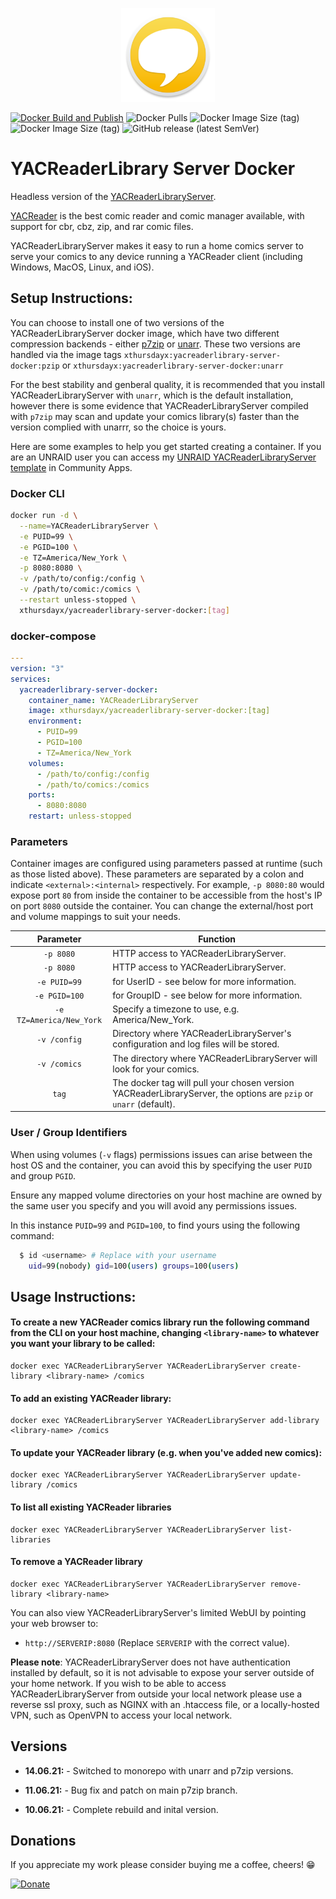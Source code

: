 <p align="center">
    <img src="https://raw.githubusercontent.com/xthursdayx/docker-templates/master/images/yacreader-icon.png" alt="" width="150"/>  
</p>

[![Docker Build and Publish](https://github.com/xthursdayx/yacreaderlibrary-server-docker/actions/workflows/docker-build-and-publish.yml/badge.svg)](https://github.com/xthursdayx/yacreaderlibrary-server-docker/actions/workflows/docker-build-and-publish.yml)
![Docker Pulls](https://img.shields.io/docker/pulls/xthursdayx/yacreaderlibrary-server-docker)
![Docker Image Size (tag)](https://img.shields.io/docker/image-size/xthursdayx/yacreaderlibrary-server-docker/p7zip?label=p7zip%20image%20size)
![Docker Image Size (tag)](https://img.shields.io/docker/image-size/xthursdayx/yacreaderlibrary-server-docker/unarr?label=unarr%20image%20size)
![GitHub release (latest SemVer)](https://img.shields.io/github/v/release/xthursdayx/yacreaderlibrary-server-docker?sort=semver)

# YACReaderLibrary Server Docker

Headless version of the [YACReaderLibraryServer](https://github.com/YACReader/yacreader/tree/develop/YACReaderLibraryServer). 

[YACReader](https://www.yacreader.com/) is the best comic reader and comic manager available, with support for cbr, cbz, zip, and rar comic files. 

YACReaderLibraryServer makes it easy to run a home comics server to serve your comics to any device running a YACReader client (including Windows, MacOS, Linux, and iOS).

## Setup Instructions:

You can choose to install one of two versions of the YACReaderLibraryServer docker image, which have two different compression backends - either [p7zip](https://sourceforge.net/projects/p7zip/files/p7zip/16.02/) or [unarr](https://github.com/selmf/unarr). These two versions are handled via the image tags `xthursdayx:yacreaderlibrary-server-docker:pzip` or `xthursdayx:yacreaderlibrary-server-docker:unarr`

For the best stability and genberal quality, it is recommended that you install YACReaderLibraryServer with `unarr`, which is the default installation, however there is some evidence that YACReaderLibraryServer compiled with `p7zip` may scan and update your comics library(s) faster than the version complied with unarrr, so the choice is yours.

Here are some examples to help you get started creating a container. If you are an UNRAID user you can access my [UNRAID YACReaderLibraryServer template](https://raw.githubusercontent.com/xthursdayx/docker-templates/master/yacserver.xml) in Community Apps.

### Docker CLI

```bash
docker run -d \
  --name=YACReaderLibraryServer \
  -e PUID=99 \
  -e PGID=100 \
  -e TZ=America/New_York \
  -p 8080:8080 \
  -v /path/to/config:/config \
  -v /path/to/comic:/comics \
  --restart unless-stopped \
  xthursdayx/yacreaderlibrary-server-docker:[tag]
```

### docker-compose

```yaml
---
version: "3"
services:
  yacreaderlibrary-server-docker:
    container_name: YACReaderLibraryServer
    image: xthursdayx/yacreaderlibrary-server-docker:[tag]
    environment:
      - PUID=99
      - PGID=100
      - TZ=America/New_York
    volumes:
      - /path/to/config:/config
      - /path/to/comics:/comics
    ports:
      - 8080:8080
    restart: unless-stopped
```

### Parameters

Container images are configured using parameters passed at runtime (such as those listed above). These parameters are separated by a colon and indicate `<external>:<internal>` respectively. For example, `-p 8080:80` would expose port `80` from inside the container to be accessible from the host's IP on port `8080` outside the container. You can change the external/host port and volume mappings to suit your needs.

| Parameter | Function |
| :----: | --- |
| `-p 8080` | HTTP access to YACReaderLibraryServer. |
| `-p 8080` | HTTP access to YACReaderLibraryServer. |
| `-e PUID=99` | for UserID - see below for more information. |
| `-e PGID=100` | for GroupID - see below for more information. |
| `-e TZ=America/New_York` | Specify a timezone to use, e.g. America/New_York. |
| `-v /config` | Directory where YACReaderLibraryServer's configuration and log files will be stored. |
| `-v /comics` | The directory where YACReaderLibraryServer will look for your comics. |
|  `tag` | The docker tag will pull your chosen version YACReaderLibraryServer, the options are `pzip` or `unarr` (default). |

### User / Group Identifiers

When using volumes (`-v` flags) permissions issues can arise between the host OS and the container, you can avoid this by specifying the user `PUID` and group `PGID`.

Ensure any mapped volume directories on your host machine are owned by the same user you specify and you will avoid any permissions issues.

In this instance `PUID=99` and `PGID=100`, to find yours using the following command:

```bash
  $ id <username> # Replace with your username
    uid=99(nobody) gid=100(users) groups=100(users)
```   

## Usage Instructions:

#### To create a new YACReader comics library run the  following command from the CLI on your host machine, changing `<library-name>` to whatever you want your library to be called:
````
docker exec YACReaderLibraryServer YACReaderLibraryServer create-library <library-name> /comics
````
#### To add an existing YACReader library:
````
docker exec YACReaderLibraryServer YACReaderLibraryServer add-library <library-name> /comics
````
#### To update your YACReader library (e.g. when you've added new comics):
````
docker exec YACReaderLibraryServer YACReaderLibraryServer update-library /comics
````
#### To list all existing YACReader libraries
````
docker exec YACReaderLibraryServer YACReaderLibraryServer list-libraries
````
#### To remove a YACReader library
````
docker exec YACReaderLibraryServer YACReaderLibraryServer remove-library <library-name>
````

You can also view YACReaderLibraryServer's limited WebUI by pointing your web browser to: 

* `http://SERVERIP:8080` (Replace `SERVERIP` with the correct value). 

**Please note**: YACReaderLibraryServer does not have authentication installed by default, so it is not advisable to expose your server outside of your home network. If you wish to be able to access YACReaderLibraryServer from outside your local network please use a reverse ssl proxy, such as NGINX with an .htaccess file, or a locally-hosted VPN, such as OpenVPN to access your local network.

## Versions

* **14.06.21:** - Switched to monorepo with unarr and p7zip versions.

* **11.06.21:** - Bug fix and patch on main p7zip branch.

* **10.06.21:** - Complete rebuild and inital version.


## Donations

If you appreciate my work please consider buying me a coffee, cheers! 😁

<a href="https://www.buymeacoffee.com/xthursdayx"><img src="https://www.paypal.com/en_US/i/btn/btn_donate_SM.gif" alt="Donate" style="width:74px;height:auto;" width="74"></a>

